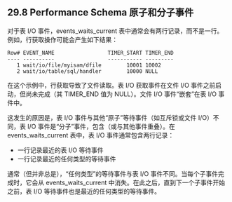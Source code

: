 ## 29.8 Performance Schema 原子和分子事件

对于表 I/O 事件，events_waits_current 表中通常会有两行记录，而不是一行。例如，行获取操作可能会产生如下结果：

```
Row# EVENT_NAME                 TIMER_START TIMER_END
---- ----------                 ----------- ---------
   1 wait/io/file/myisam/dfile        10001 10002
   2 wait/io/table/sql/handler        10000 NULL
```

在这个示例中，行获取导致了文件读取。表 I/O 获取事件在文件 I/O 事件之前启动，但尚未完成（其 TIMER_END 值为 NULL）。文件 I/O 事件“嵌套”在表 I/O 事件中。

这发生的原因是，表 I/O 事件与其他“原子”等待事件（如互斥锁或文件 I/O）不同，表 I/O 事件是“分子”事件，包含（或与其他事件重叠）。在 events_waits_current 表中，表 I/O 事件通常包含两行记录：

- 一行记录最近的表 I/O 等待事件
- 一行记录最近的任何类型的等待事件

通常（但并非总是），“任何类型”的等待事件与表 I/O 事件不同。当每个子事件完成时，它会从 events_waits_current 中消失。在此之后，直到下一个子事件开始之前，表 I/O 等待事件也是最近的任何类型的等待事件。